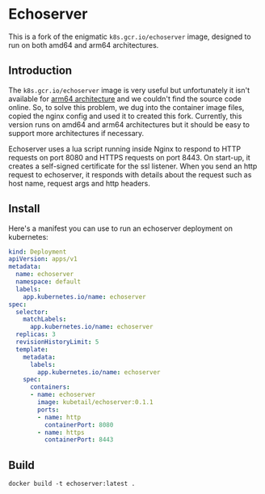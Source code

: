 # Echoserver

This is a fork of the enigmatic `k8s.gcr.io/echoserver` image, designed to run on both amd64 and arm64 architectures.

## Introduction

The `k8s.gcr.io/echoserver` image is very useful but unfortunately it isn't available for [arm64 architecture](https://github.com/kubernetes-retired/contrib/issues/2991) and we couldn't find the source code online. So, to solve this problem, we dug into the container image files, copied the nginx config and used it to created this fork. Currently, this version runs on amd64 and arm64 architectures but it should be easy to support more architectures if necessary.

Echoserver uses a lua script running inside Nginx to respond to HTTP requests on port 8080 and HTTPS requests on port 8443. On start-up, it creates a self-signed certificate for the ssl listener. When you send an http request to echoserver, it responds with details about the request such as host name, request args and http headers.

## Install

Here's a manifest you can use to run an echoserver deployment on kubernetes:

```yaml
kind: Deployment
apiVersion: apps/v1
metadata:
  name: echoserver
  namespace: default
  labels:
    app.kubernetes.io/name: echoserver
spec:
  selector:
    matchLabels:
      app.kubernetes.io/name: echoserver
  replicas: 3
  revisionHistoryLimit: 5
  template:
    metadata:
      labels:
        app.kubernetes.io/name: echoserver
    spec:
      containers:
      - name: echoserver
        image: kubetail/echoserver:0.1.1
        ports:
        - name: http
          containerPort: 8080
        - name: https
          containerPort: 8443
```

## Build

```console
docker build -t echoserver:latest .
```
